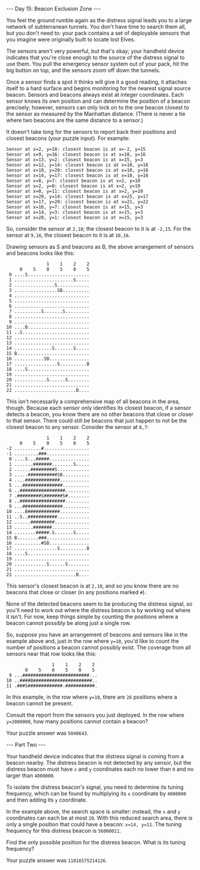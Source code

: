 --- Day 15: Beacon Exclusion Zone ---

You feel the ground rumble again as the distress signal leads you to a large
network of subterranean tunnels. You don't have time to search them all, but
you don't need to: your pack contains a set of deployable sensors that you
imagine were originally built to locate lost Elves.

The sensors aren't very powerful, but that's okay; your handheld device
indicates that you're close enough to the source of the distress signal to use
them. You pull the emergency sensor system out of your pack, hit the big button
on top, and the sensors zoom off down the tunnels.

Once a sensor finds a spot it thinks will give it a good reading, it attaches
itself to a hard surface and begins monitoring for the nearest signal source
beacon. Sensors and beacons always exist at integer coordinates. Each sensor
knows its own position and can determine the position of a beacon precisely;
however, sensors can only lock on to the one beacon closest to the sensor as
measured by the Manhattan distance. (There is never a tie where two beacons are
the same distance to a sensor.)

It doesn't take long for the sensors to report back their positions and closest
beacons (your puzzle input). For example:

```
Sensor at x=2, y=18: closest beacon is at x=-2, y=15
Sensor at x=9, y=16: closest beacon is at x=10, y=16
Sensor at x=13, y=2: closest beacon is at x=15, y=3
Sensor at x=12, y=14: closest beacon is at x=10, y=16
Sensor at x=10, y=20: closest beacon is at x=10, y=16
Sensor at x=14, y=17: closest beacon is at x=10, y=16
Sensor at x=8, y=7: closest beacon is at x=2, y=10
Sensor at x=2, y=0: closest beacon is at x=2, y=10
Sensor at x=0, y=11: closest beacon is at x=2, y=10
Sensor at x=20, y=14: closest beacon is at x=25, y=17
Sensor at x=17, y=20: closest beacon is at x=21, y=22
Sensor at x=16, y=7: closest beacon is at x=15, y=3
Sensor at x=14, y=3: closest beacon is at x=15, y=3
Sensor at x=20, y=1: closest beacon is at x=15, y=3
```

So, consider the sensor at `2,18`; the closest beacon to it is at `-2,15`. For
the sensor at `9,16`, the closest beacon to it is at `10,16`.

Drawing sensors as S and beacons as B, the above arrangement of sensors and
beacons looks like this:

```
               1    1    2    2
     0    5    0    5    0    5
 0 ....S.......................
 1 ......................S.....
 2 ...............S............
 3 ................SB..........
 4 ............................
 5 ............................
 6 ............................
 7 ..........S.......S.........
 8 ............................
 9 ............................
10 ....B.......................
11 ..S.........................
12 ............................
13 ............................
14 ..............S.......S.....
15 B...........................
16 ...........SB...............
17 ................S..........B
18 ....S.......................
19 ............................
20 ............S......S........
21 ............................
22 .......................B....
```

This isn't necessarily a comprehensive map of all beacons in the area, though.
Because each sensor only identifies its closest beacon, if a sensor detects a
beacon, you know there are no other beacons that close or closer to that
sensor. There could still be beacons that just happen to not be the closest
beacon to any sensor. Consider the sensor at `8,7`:

```
               1    1    2    2
     0    5    0    5    0    5
-2 ..........#.................
-1 .........###................
 0 ....S...#####...............
 1 .......#######........S.....
 2 ......#########S............
 3 .....###########SB..........
 4 ....#############...........
 5 ...###############..........
 6 ..#################.........
 7 .#########S#######S#........
 8 ..#################.........
 9 ...###############..........
10 ....B############...........
11 ..S..###########............
12 ......#########.............
13 .......#######..............
14 ........#####.S.......S.....
15 B........###................
16 ..........#SB...............
17 ................S..........B
18 ....S.......................
19 ............................
20 ............S......S........
21 ............................
22 .......................B....
```

This sensor's closest beacon is at `2,10`, and so you know there are no beacons
that close or closer (in any positions marked `#`).

None of the detected beacons seem to be producing the distress signal, so
you'll need to work out where the distress beacon is by working out where it
isn't. For now, keep things simple by counting the positions where a beacon
cannot possibly be along just a single row.

So, suppose you have an arrangement of beacons and sensors like in the example
above and, just in the row where `y=10`, you'd like to count the number of
positions a beacon cannot possibly exist. The coverage from all sensors near
that row looks like this:

```
                 1    1    2    2
       0    5    0    5    0    5
 9 ...#########################...
10 ..####B######################..
11 .###S#############.###########.
```

In this example, in the row where `y=10`, there are `26` positions where a
beacon cannot be present.

Consult the report from the sensors you just deployed. In the row where
`y=2000000`, how many positions cannot contain a beacon?

Your puzzle answer was `5040643`.

--- Part Two ---

Your handheld device indicates that the distress signal is coming from a beacon
nearby. The distress beacon is not detected by any sensor, but the distress
beacon must have `x` and `y` coordinates each no lower than `0` and no larger
than `4000000`.

To isolate the distress beacon's signal, you need to determine its tuning
frequency, which can be found by multiplying its `x` coordinate by `4000000`
and then adding its `y` coordinate.

In the example above, the search space is smaller: instead, the `x` and `y`
coordinates can each be at most `20`. With this reduced search area, there is
only a single position that could have a beacon: `x=14, y=11`. The tuning
frequency for this distress beacon is `56000011`.

Find the only possible position for the distress beacon. What is its tuning
frequency?

Your puzzle answer was `11016575214126`.
